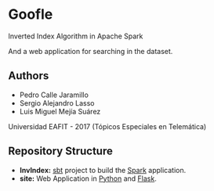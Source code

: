# Goofle
Inverted Index Algorithm in Apache Spark

And a web application for searching in the dataset.

## Authors
- Pedro Calle Jaramillo
- Sergio Alejandro Lasso
- Luis Miguel Mejía Suárez

Universidad EAFIT - 2017 (Tópicos Especiales en Telemática)

## Repository Structure
- **InvIndex:** [sbt](http://www.scala-sbt.org/) project to build the [Spark](http://spark.apache.org/) application.
- **site:** Web Application in [Python](https://www.python.org/) and [Flask](http://flask.pocoo.org/).
